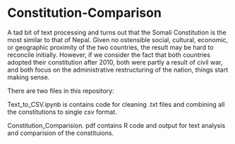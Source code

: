 # Constitution-Comparison
A tad bit of text processing and turns out that the Somali Constitution is the most similar to that of Nepal. Given no ostensible social, cultural, economic, or geographic proximity of the two countries, the result may be hard to reconcile initially. However, if we consider the fact that both countries adopted their constitution after 2010, both were partly a result of civil war, and both focus on the administrative restructuring of the nation, things start making sense.

There are two files in this repository:

Text_to_CSV.ipynb is contains code for cleaning .txt files and combining all the constitutions to single csv format.

Constitution_Comparision. pdf contains R code and output for text analysis and comparision of the constituions.
